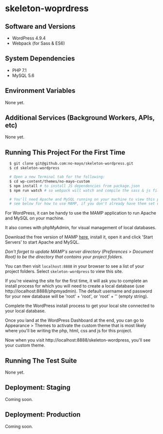 # skeleton-woprdress

## Software and Versions

* WordPress 4.9.4
* Webpack (for Sass & ES6)

## System Dependencies

* PHP 7.1
* MySQL 5.6

## Environment Variables

None yet.

## Additional Services (Background Workers, APIs, etc)

None yet.

## Running This Project For the First Time

```bash
  $ git clone git@github.com:no-mayo/skeleton-wordpress.git
  $ cd skeleton-wordpress

  # Open a new Terminal tab for the following:
  $ cd wp-content/themes/no-mayo-custom
  $ npm install # to install JS dependencies from package.json
  $ npm run watch # so webpack will watch and compile the sass & js files

  # You'll need Apache and MySQL running on your machine to view this project -
  # see below for how to use MAMP, if you don't already have them set up
```

For WordPress, it can be handy to use the MAMP application to run Apache and MySQL on your machine.

It also comes with phpMyAdmin, for visual management of local databases.

Download the free version of MAMP [here](https://www.mamp.info/en/downloads/), install it, open it and click 'Start Servers' to start Apache and MySQL.

_Don't forget to update MAMP's server directory (Preferences > Document Root) to be the directory that contains your project folders._

You can then visit `localhost:8888` in your browser to see a list of your project folders. Select `skeleton-wordpress` to view this site.

If you're viewing the site for the first time, it will ask you to complete an install process for which you will need to create a local database (use http://localhost:8888/phpmyadmin). The default username and password for your new database will be 'root' + 'root', or 'root' + '' (empty string).

Complete the WordPress install process to get your local site connected to your local database.

Once you land at the WordPress Dashboard at the end, you can go to Appearance > Themes to activate the custom theme that is most likely where you'll be writing the php, html, css and js for this project.

Now when you visit http://localhost:8888/skeleton-wordpress, you'll see your custom theme.

## Running The Test Suite

None yet.

## Deployment: Staging

Coming soon.

## Deployment: Production

Coming soon.
